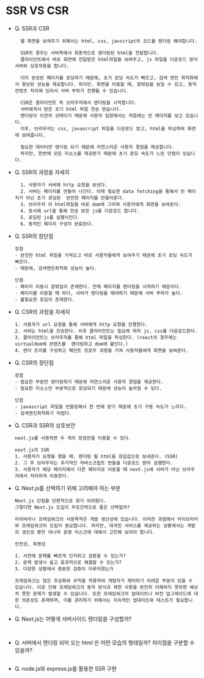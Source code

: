 # SSR VS CSR

- Q. SSR과 CSR

  ```
    웹 화면을 보여주기 위해서는 html, css, javscript의 코드를 렌더링 해야합니다.

    SSR의 경우는 서버측에서 최종적으로 렌더링된 html을 전달합니다.
    클라이언트에서 바로 화면에 전달받은 html파일을 보여주고, js 파일을 다운로드 받아 서버와 상호작용을 합니다.
    
    이미 완성된 페이지를 로딩하기 때문에, 초기 로딩 속도가 빠르고, 검색 엔진 최적화에서 향상된 성능을 제공합니다. 하지만, 화면을 이동할 때, 깜밖임을 보일 수 있고, 동적 컨텐츠 처리에 있어서 서버 부하가 진행될 수 있습니다.

    CSR은 클라이언트 즉 브라우저에서 렌더링을 시작합니다. 
    서버에게서 받은 초기 html 파일 전송 받습니다. 
    렌더링이 이전의 상태이기 때문에 사용자 입장에서는 처음에는 빈 페이지를 보고 있습니다. 
    이후, 브라우저는 css, javascript 파일을 다운로드 받고, html을 파싱하여 화면에 보여줍니다.

    필요한 데이터만 렌더링 되기 때문에 자연스러운 사용자 경험을 제공합니다.
    하지만, 한번에 모든 리소스를 제공받기 때문에 초기 로딩 속도가 느린 단점이 있습니다.
  ```

- Q. SSR의 과정을 자세히

  ```
    1. 사용자가 서버에 http 요청을 보낸다.
    2. 서버는 페이지를 만들어 나간다. 이때 필요한 data fetching을 통해서 빈 페이지가 아닌 초기 로딩된  완전한 페이지를 만들어준다.
    3. 브라우저 이 html파일을 바로 dom에 그리며 사용자에게 화면을 보여준다.
    4. 동시에 url을 통해 전송 받은 js를 다운로드 합니다.
    5. 로딩된 js를 실행시킨다.
    6. 동적인 페이지 구성이 완료된다.
    ```

- Q. SSR의 장단점

    ```
    장점
    - 완전한 html 파일을 가져오고 바로 사용자들에게 보여주기 때문에 초기 로딩 속도가 빠르다.
    - 때문에, 검색엔진최적화 성능이 높다.

    단점
    - 페이지 이동시 깜밖임이 존재한다. 전체 페이지를 렌더링을 시작하기 때문이다.
    - 페이지를 이동할 때 마다, 서버가 렌더링을 해야하기 때문에 서버 부하가 높다.
    - 불필요한 로딩이 존재한다.

    ```

- Q. CSR의 과정을 자세히

    ```
    1. 사용자가 url 요청을 통해 서버에게 http 요청을 진행한다.
    2. 서버는 html을 전송한다. 이후 클라이언트는 필요에 따라 js, css를 다운로드한다.
    3. 클라이언트는 브라우저를 통해 html 파일을 파싱한다. (react의 경우에는 virtualdom에 콘텐츠를  렌더링하고 dom에 붙인다.)
    4. 렌더 트리를 구성하고 페인트 프로우 과정을 거쳐 사용자들에게 화면을 보여준다.

    ```

- Q. CSR의 장단점

    ```
    장점
    - 필요한 부분만 렌더링하기 때문에 자연스러운 사용자 경험을 제공한다.
    - 필요한 리소스만 부분적으로 로딩되기 때문에 성능이 높아질 수 있다.

    단점
    - javascript 파일을 번들링해서 한 번에 받기 때문에 초기 구동 속도가 느리다.
    - 검색엔진최적화가 어렵다.

    ```

- Q. CSR과 SSR의 상호보안

    ```
    next.js를 사용하면 두 개의 장점만을 이용할 수 있다.

    next.js의 SSR
    1. 사용자가 요청을 했을 때, 렌더링 될 html을 응답값으로 보내준다. (SSR)
    2. 그 후 브라우저는 추가적인 자바스크립트 번들을 다운로드 받아 실행한다.
    3. 사용자가 해당 페이지에서 다른 페이지로 이동할 때 next.js에 서버가 아닌 브라우저에서 처리하게 이동한다.

    ```

- Q. Next.js를 선택하기 위해 고려해야 하는 부분

    ```
    Next.js 단점을 단편적으로 찾기 어려웠다.
    그렇다면 Next.js 도입이 무조건적으로 좋은 선택일까?
    
    라이버리나 프레임워크의 사용목적은 개발 생산성에 있습니다. 이러한 과점에서 라이브러리와 프레임워크의 도입이 중요합니다. 하지만, 대국민 서비스를 제공하는 상황에서는 개발의 생산성 뿐만 아니라 운영 리스크에 대해서 고민해 보아야 합니다.

    안전성, 투명성

    1. 사전에 문제를 빠르게 인지하고 검증할 수 있는가?
    2. 문제 발생시 쉽고 효과적으로 해결할 수 있는가?
    3. 다양한 상황에서 충분한 검증이 이루어졌는가

    프레임워크는 많은 추상화와 규칙을 적용하여 개발자가 제어하기 어려운 부분이 있을 수 있습니다. 이로 인해 프레임워크의 동작 방식과 제한 사항을 완전히 이해하지 못하면 예상치 못한 문제가 발생할 수 있습니다. 또한 프레임워크의 업데이트나 버전 업그레이드에 대한 의존성도 존재하며, 이를 관리하기 위해서는 지속적인 업데이트와 테스트가 필요합니다.
    
    ```

- Q. Next.js는 어떻게 서버사이드 렌더링을 구성할까?
    ```

    
    ```
    

- Q. 서버에서 렌더링 되어 오는 html 은 어떤 모습의 형태일까? 차이점을 구분할 수 있을까?
  ```
  ```


- Q. node.js와 express.js를 활용한 SSR 구현

    ```
    ```